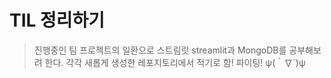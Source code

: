# TIL 정리하기

> 진행중인 팀 프로젝트의 일환으로 스트림릿 streamlit과 MongoDB를 공부해보려 한다. 각각 새롭게 생성한 레포지토리에서 적기로 함! 파이팅! ψ(｀∇´)ψ






